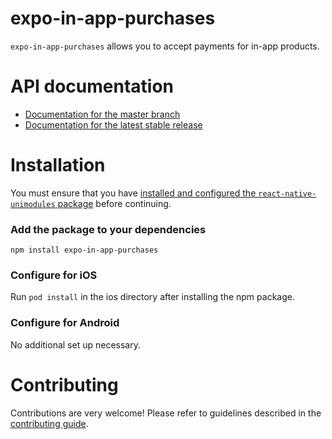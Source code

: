 # expo-in-app-purchases

`expo-in-app-purchases` allows you to accept payments for in-app products.

# API documentation

- [Documentation for the master branch](https://github.com/expo/expo/blob/master/docs/pages/versions/unversioned/sdk/in-app-purchases.md)
- [Documentation for the latest stable release](https://docs.expo.io/versions/latest/sdk/in-app-purchases/)

# Installation

You must ensure that you have [installed and configured the `react-native-unimodules` package](https://github.com/unimodules/react-native-unimodules) before continuing.

### Add the package to your dependencies

```
npm install expo-in-app-purchases
```

### Configure for iOS

Run `pod install` in the ios directory after installing the npm package.

### Configure for Android

No additional set up necessary.

# Contributing

Contributions are very welcome! Please refer to guidelines described in the [contributing guide]( https://github.com/expo/expo#contributing).
